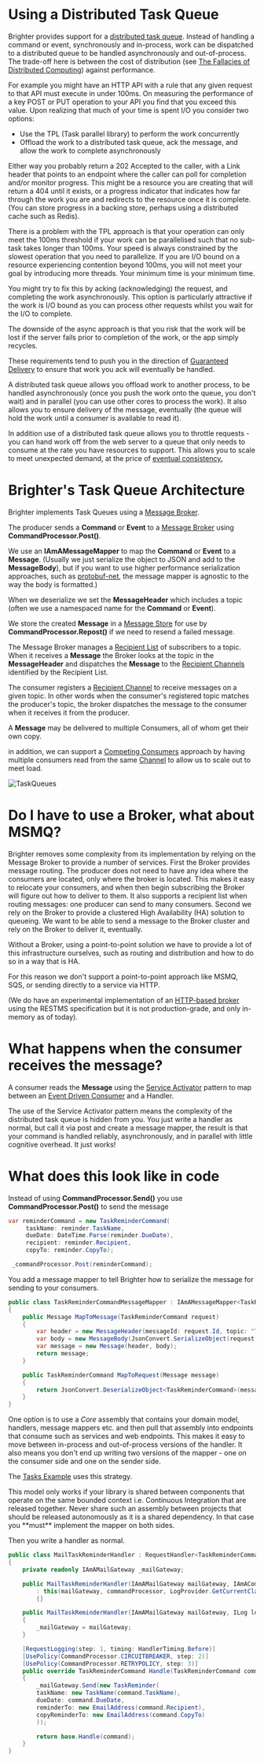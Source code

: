 # Using a Distributed Task Queue

Brighter provides support for a [distributed task
queue](https://parlab.eecs.berkeley.edu/wiki/_media/patterns/taskqueue.pdf).
Instead of handling a command or event, synchronously and in-process,
work can be dispatched to a distributed queue to be handled
asynchronously and out-of-process. The trade-off here is between the
cost of distribution (see [The Fallacies of Distributed
Computing](https://en.wikipedia.org/wiki/Fallacies_of_distributed_computing))
against performance.

For example you might have an HTTP API with a rule that any given request to
that API must execute in under 100ms. On measuring the performance of a
key POST or PUT operation to your API you find that you exceed this
value. Upon realizing that much of your time is spent I/O you consider
two options:

-   Use the TPL (Task parallel library) to perform the work concurrently
-   Offload the work to a distributed task queue, ack the message, and
    allow the work to complete asynchronously

Either way you probably return a 202 Accepted to the caller, with a Link
header that points to an endpoint where the caller can poll for
completion and/or monitor progress. This might be a resource you are
creating that will return a 404 until it exists, or a progress indicator
that indicates how far through the work you are and redirects to the
resource once it is complete. (You can store progress in a backing
store, perhaps using a distributed cache such as Redis).

There is a problem with the TPL approach is that your operation can only
meet the 100ms threshold if your work can be parallelised such that no
sub-task takes longer than 100ms. Your speed is always constrained by
the slowest operation that you need to parallelize. If you are I/O bound
on a resource experiencing contention beyond 100ms, you will not meet
your goal by introducing more threads. Your minimum time is your minimum
time.

You might try to fix this by acking (acknowledging) the request, and
completing the work asynchronously. This option is particularly
attractive if the work is I/O bound as you can process other requests
whilst you wait for the I/O to complete.

The downside of the async approach is that you risk that the work will
be lost if the server fails prior to completion of the work, or the app
simply recycles.

These requirements tend to push you in the direction of [Guaranteed
Delivery](http://www.eaipatterns.com/GuaranteedMessaging.html) to ensure
that work you ack will eventually be handled.

A distributed task queue allows you offload work to another process, to
be handled asynchronously (once you push the work onto the queue, you
don\'t wait) and in parallel (you can use other cores to process the
work). It also allows you to ensure delivery of the message, eventually
(the queue will hold the work until a consumer is available to read it).

In addition use of a distributed task queue allows you to throttle
requests - you can hand work off from the web server to a queue that
only needs to consume at the rate you have resources to support. This
allows you to scale to meet unexpected demand, at the price of [eventual
consistency.](https://en.wikipedia.org/wiki/Eventual_consistency)

# Brighter\'s Task Queue Architecture

Brighter implements Task Queues using a [Message
Broker](http://www.enterpriseintegrationpatterns.com/MessageBroker.html).

The producer sends a **Command** or **Event** to a [Message
Broker](http://www.enterpriseintegrationpatterns.com/MessageBroker.html)
using **CommandProcessor.Post()**.

We use an **IAmAMessageMapper** to map the **Command** or **Event** to a
**Message**. (Usually we just serialize the object to JSON and add to
the **MessageBody**), but if you want to use higher performance
serialization approaches, such as
[protobuf-net](https://github.com/mgravell/protobuf-net), the message
mapper is agnostic to the way the body is formatted.)

When we deserialize we set the **MessageHeader** which includes a topic
(often we use a namespaced name for the **Command** or **Event**).

We store the created **Message** in a [Message
Store](http://www.enterpriseintegrationpatterns.com/MessageStore.html)
for use by **CommandProcessor.Repost()** if we need to resend a failed
message.

The Message Broker manages a [Recipient
List](http://www.enterpriseintegrationpatterns.com/RecipientList.html)
of subscribers to a topic. When it receives a **Message** the Broker
looks at the topic in the **MessageHeader** and dispatches the
**Message** to the [Recipient
Channels](http://www.enterpriseintegrationpatterns.com/MessageChannel.html)
identified by the Recipient List.

The consumer registers a [Recipient
Channel](http://www.enterpriseintegrationpatterns.com/MessageChannel.html)
to receive messages on a given topic. In other words when the
consumer\'s registered topic matches the producer\'s topic, the broker
dispatches the message to the consumer when it receives it from the
producer.

A **Message** may be delivered to multiple Consumers, all of whom get
their own copy.

in addition, we can support a [Competing
Consumers](http://www.enterpriseintegrationpatterns.com/CompetingConsumers.html)
approach by having multiple consumers read from the same
[Channel](http://www.enterpriseintegrationpatterns.com/MessageChannel.html)
to allow us to scale out to meet load.

![TaskQueues](_static/images/TaskQueues.png)

# Do I have to use a Broker, what about MSMQ?

Brighter removes some complexity from its implementation by relying on
the Message Broker to provide a number of services. First the Broker
provides message routing. The producer does not need to have any idea
where the consumers are located, only where the broker is located. This
makes it easy to relocate your consumers, and when then begin
subscribing the Broker will figure out how to deliver to them. It also
supports a recipient list when routing messages: one producer can send
to many consumers. Second we rely on the Broker to provide a clustered
High Availability (HA) solution to queueing. We want to be able to send
a message to the Broker cluster and rely on the Broker to deliver it,
eventually.

Without a Broker, using a point-to-point solution we have to provide a
lot of this infrastructure ourselves, such as routing and distribution
and how to do so in a way that is HA.

For this reason we don\'t support a point-to-point approach like MSMQ,
SQS, or sending directly to a service via HTTP.

(We do have an experimental implementation of an [HTTP-based
broker](https://github.com/BrighterCommand/Paramore.Contrib/tree/master/Renegade)
using the RESTMS specification but it is not production-grade, and only
in-memory as of today).

# What happens when the consumer receives the message?

A consumer reads the **Message** using the [Service
Activator](http://www.enterpriseintegrationpatterns.com/MessagingAdapter.html)
pattern to map between an [Event Driven
Consumer](http://www.enterpriseintegrationpatterns.com/EventDrivenConsumer.html)
and a Handler.

The use of the Service Activator pattern means the complexity of the
distributed task queue is hidden from you. You just write a handler as
normal, but call it via post and create a message mapper, the result is
that your command is handled reliably, asynchronously, and in parallel
with little cognitive overhead. It just works!

# What does this look like in code

Instead of using **CommandProcessor.Send()** you use
**CommandProcessor.Post()** to send the message

``` csharp
var reminderCommand = new TaskReminderCommand(
     taskName: reminder.TaskName,
     dueDate: DateTime.Parse(reminder.DueDate),
     recipient: reminder.Recipient,
     copyTo: reminder.CopyTo);

 _commandProcessor.Post(reminderCommand);
```

You add a message mapper to tell Brighter how to serialize the message
for sending to your consumers.

``` csharp
public class TaskReminderCommandMessageMapper : IAmAMessageMapper<TaskReminderCommand>
{
    public Message MapToMessage(TaskReminderCommand request)
    {
        var header = new MessageHeader(messageId: request.Id, topic: "Task.Reminder", messageType: MessageType.MT_COMMAND);
        var body = new MessageBody(JsonConvert.SerializeObject(request));
        var message = new Message(header, body);
        return message;
    }

    public TaskReminderCommand MapToRequest(Message message)
    {
        return JsonConvert.DeserializeObject<TaskReminderCommand>(message.Body.Value);
    }
}
```

One option is to use a *Core* assembly that contains your domain model,
handlers, message mappers etc. and then pull that assembly into
endpoints that consume such as services and web endpoints. This makes it
easy to move between in-process and out-of-process versions of the
handler. It also means you don\'t end up writing two versions of the
mapper - one on the consumer side and one on the sender side.

The [Tasks
Example](https://github.com/BrighterCommand/Brighter/tree/master/samples)
uses this strategy.

This model only works if your library is shared between components that
operate on the same bounded context i.e. Continuous Integration that are
released together. Never share such an assembly between projects that
should be released autonomously as it is a shared dependency. In that
case you \*\*must\*\* implement the mapper on both sides.

Then you write a handler as normal.

``` csharp
public class MailTaskReminderHandler : RequestHandler<TaskReminderCommand>
{
    private readonly IAmAMailGateway _mailGateway;

    public MailTaskReminderHandler(IAmAMailGateway mailGateway, IAmACommandProcessor commandProcessor)
        : this(mailGateway, commandProcessor, LogProvider.GetCurrentClassLogger())
        {}

    public MailTaskReminderHandler(IAmAMailGateway mailGateway, ILog logger) : base(logger)
    {
        _mailGateway = mailGateway;
    }

    [RequestLogging(step: 1, timing: HandlerTiming.Before)]
    [UsePolicy(CommandProcessor.CIRCUITBREAKER, step: 2)]
    [UsePolicy(CommandProcessor.RETRYPOLICY, step: 3)]
    public override TaskReminderCommand Handle(TaskReminderCommand command)
    {
        _mailGateway.Send(new TaskReminder(
        taskName: new TaskName(command.TaskName),
        dueDate: command.DueDate,
        reminderTo: new EmailAddress(command.Recipient),
        copyReminderTo: new EmailAddress(command.CopyTo)
        ));

        return base.Handle(command);
    }
}
```